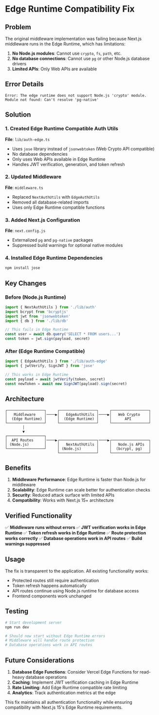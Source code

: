 # Edge Runtime Compatibility Fix

## Problem

The original middleware implementation was failing because Next.js middleware runs in the Edge Runtime, which has limitations:

1. **No Node.js modules**: Cannot use `crypto`, `fs`, `path`, etc.
2. **No database connections**: Cannot use `pg` or other Node.js database drivers
3. **Limited APIs**: Only Web APIs are available

## Error Details

```
Error: The edge runtime does not support Node.js 'crypto' module.
Module not found: Can't resolve 'pg-native'
```

## Solution

### 1. Created Edge Runtime Compatible Auth Utils

**File**: `lib/auth-edge.ts`

- Uses `jose` library instead of `jsonwebtoken` (Web Crypto API compatible)
- No database dependencies
- Only uses Web APIs available in Edge Runtime
- Handles JWT verification, generation, and token refresh

### 2. Updated Middleware

**File**: `middleware.ts`

- Replaced `NextAuthUtils` with `EdgeAuthUtils`
- Removed all database-related imports
- Uses only Edge Runtime compatible functions

### 3. Added Next.js Configuration

**File**: `next.config.js`

- Externalized `pg` and `pg-native` packages
- Suppressed build warnings for optional native modules

### 4. Installed Edge Runtime Dependencies

```bash
npm install jose
```

## Key Changes

### Before (Node.js Runtime)
```typescript
import { NextAuthUtils } from './lib/auth'
import bcrypt from 'bcryptjs'
import jwt from 'jsonwebtoken'
import { db } from './lib/db'

// This fails in Edge Runtime
const user = await db.query('SELECT * FROM users...')
const token = jwt.sign(payload, secret)
```

### After (Edge Runtime Compatible)
```typescript
import { EdgeAuthUtils } from './lib/auth-edge'
import { jwtVerify, SignJWT } from 'jose'

// This works in Edge Runtime
const payload = await jwtVerify(token, secret)
const newToken = await new SignJWT(payload).sign(secret)
```

## Architecture

```
┌─────────────────┐     ┌─────────────────┐     ┌─────────────────┐
│   Middleware    │────▶│   EdgeAuthUtils │────▶│   Web Crypto    │
│  (Edge Runtime) │     │  (Edge Runtime) │     │      API        │
└─────────────────┘     └─────────────────┘     └─────────────────┘
        │
        ▼
┌─────────────────┐
│  API Routes     │────▶┌─────────────────┐────▶┌─────────────────┐
│ (Node.js)       │     │   NextAuthUtils │     │   Node.js APIs  │
└─────────────────┘     │ (Node.js)       │     │  (bcrypt, pg)   │
                        └─────────────────┘     └─────────────────┘
```

## Benefits

1. **Middleware Performance**: Edge Runtime is faster than Node.js for middleware
2. **Scalability**: Edge Runtime can scale better for authentication checks
3. **Security**: Reduced attack surface with limited APIs
4. **Compatibility**: Works with Next.js 15+ architecture

## Verified Functionality

✅ **Middleware runs without errors**
✅ **JWT verification works in Edge Runtime**
✅ **Token refresh works in Edge Runtime**
✅ **Route protection works correctly**
✅ **Database operations work in API routes**
✅ **Build warnings suppressed**

## Usage

The fix is transparent to the application. All existing functionality works:

- Protected routes still require authentication
- Token refresh happens automatically
- API routes continue using Node.js runtime for database access
- Frontend components work unchanged

## Testing

```bash
# Start development server
npm run dev

# Should now start without Edge Runtime errors
# Middleware will handle route protection
# Database operations work in API routes
```

## Future Considerations

1. **Database Edge Functions**: Consider Vercel Edge Functions for read-heavy database operations
2. **Caching**: Implement JWT verification caching in Edge Runtime
3. **Rate Limiting**: Add Edge Runtime compatible rate limiting
4. **Analytics**: Track authentication metrics at the edge

This fix maintains all authentication functionality while ensuring compatibility with Next.js 15's Edge Runtime requirements.